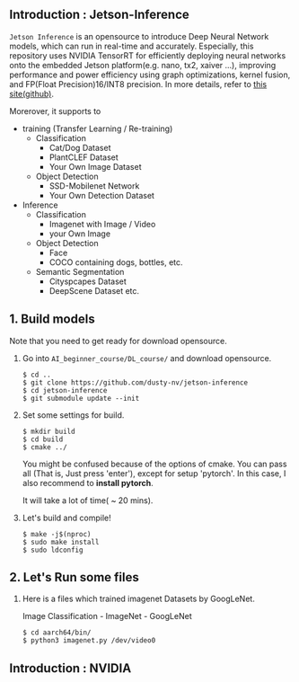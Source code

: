 ## Introduction : Jetson-Inference

```Jetson Inference``` is an opensource to introduce Deep Neural Network models, which can run in real-time and accurately. Especially, this repository uses NVIDIA TensorRT for efficiently deploying neural networks onto the embedded Jetson platform(e.g. nano, tx2, xaiver ...), improving performance and power efficiency using graph optimizations, kernel fusion, and FP(Float Precision)16/INT8 precision. In more details, refer to [this site(github)](https://github.com/dusty-nv/jetson-inference).

Morerover, it supports to

- training (Transfer Learning / Re-training)
	- Classification
		- Cat/Dog Dataset
		- PlantCLEF Dataset
		- Your Own Image Dataset
	- Object Detection
		- SSD-Mobilenet Network
		- Your Own Detection Dataset
- Inference
	- Classification
		- Imagenet with Image / Video
		- your Own Image
	- Object Detection
		- Face
		- COCO containing dogs, bottles, etc.
	- Semantic Segmentation
		- Cityspcapes Dataset
		- DeepScene Dataset etc.


## 1. Build models

Note that you need to get ready for download opensource.

1. Go into ```AI_beginner_course/DL_course/``` and download opensource.

	```shell
	$ cd ..
	$ git clone https://github.com/dusty-nv/jetson-inference
	$ cd jetson-inference
	$ git submodule update --init
	```

2. Set some settings for build.

	```shell
	$ mkdir build
	$ cd build
	$ cmake ../
	```

	You might be confused because of the options of cmake. You can pass all (That is, Just press 'enter'), except for setup 'pytorch'. In this case, I also recommend to **install pytorch**. 

	It will take a lot of time( ~ 20 mins).

3. Let's build and compile!

	```shell
	$ make -j$(nproc)
	$ sudo make install
	$ sudo ldconfig
	```

## 2. Let's Run some files

1. Here is a files which trained imagenet Datasets by GoogLeNet.

	Image Classification - ImageNet - GoogLeNet

	```shell
	$ cd aarch64/bin/
	$ python3 imagenet.py /dev/video0
	```

## Introduction : NVIDIA
